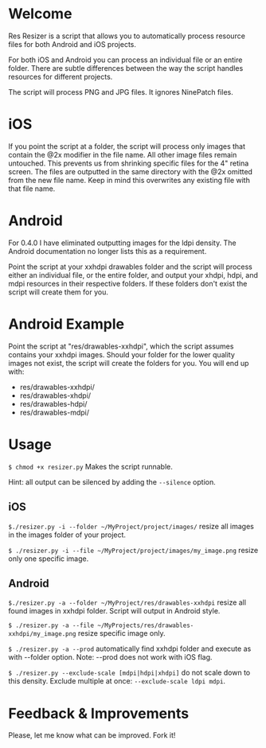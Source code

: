 Welcome
=======
Res Resizer is a script that allows you to automatically process resource
files for both Android and iOS projects.

For both iOS and Android you can process an individual file or an entire
folder. There are subtle differences between the way the script handles
resources for different projects.

The script will process PNG and JPG files. It ignores NinePatch files.

iOS
====
If you point the script at a folder, the script will process only images
that contain the @2x modifier in the file name. All other image files
remain untouched. This prevents us from shrinking specific files for
the 4" retina screen. The files are outputted in the same directory with
the @2x omitted from the new file name. Keep in mind this overwrites
any existing file with that file name.

Android
=======
For 0.4.0 I have eliminated outputting images for the ldpi density. The
Android documentation no longer lists this as a requirement.

Point the script at your xxhdpi drawables folder and the script will process
either an individual file, or the entire folder, and output your xhdpi, hdpi,
and mdpi resources in their respective folders. If these folders don't exist
the script will create them for you.

Android Example
===============
Point the script at "res/drawables-xxhdpi", which the script assumes contains
your xxhdpi images.
Should your folder for the lower quality images not exist, the script will
create the folders for you. You will end up with:

* res/drawables-xxhdpi/
* res/drawables-xhdpi/
* res/drawables-hdpi/
* res/drawables-mdpi/

Usage
=====

`$ chmod +x resizer.py` Makes the script runnable.

Hint: all output can be silenced by adding the `--silence` option.

iOS
----
`$./resizer.py -i --folder ~/MyProject/project/images/` resize all
images in the images folder of your project.

`$ ./resizer.py -i --file ~/MyProject/project/images/my_image.png`
resize only one specific image.


Android
-------
`$./resizer.py -a --folder ~/MyProject/res/drawables-xxhdpi` resize all
found images in xxhdpi folder. Script will output in Android style.

`$ ./resizer.py -a --file ~/MyProjects/res/drawables-xxhdpi/my_image.png`
resize specific image only.

`$ ./resizer.py -a --prod` automatically find xxhdpi folder and execute
as with --folder option. Note: --prod does not work with iOS flag.

`$ ./resizer.py --exclude-scale [mdpi|hdpi|xhdpi]` do not scale down to this density.
Exclude multiple at once: `--exclude-scale ldpi mdpi`.

Feedback & Improvements
=======================
Please, let me know what can be improved. Fork it!
